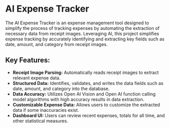 # AI Expense Tracker
The AI Expense Tracker is an expense management tool designed to simplify the process of tracking expenses by automating the extraction of necessary data from receipt images. 
Leveraging AI, this project simplifies expense tracking by accurately identifying and extracting key fields such as date, amount, and category from receipt images.

## Key Features:
- **Receipt Image Parsing:** Automatically reads receipt images to extract relevant expense data.
- **Structured Data:** Identifies, validates, and writes the data fields such as date, amount, and category into the database.
- **Data Accuracy:** Utilizes Open AI Vision and Open AI function calling model algorithms with high accuracy results in data extraction.
- **Customizable Expense Data:** Allows users to customize the extracted data if some inaccuracies exist.
- **Dashboard UI:** Users can review recent expenses, totals for all time, and other statistical measures.
